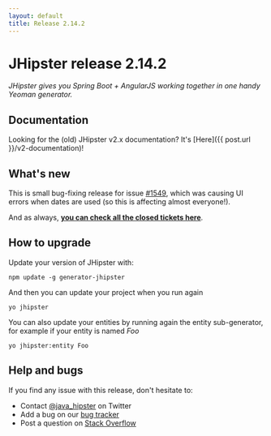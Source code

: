 ```yaml
---
layout: default
title: Release 2.14.2
---
```


JHipster release 2.14.2
==================

*JHipster gives you Spring Boot + AngularJS working together in one handy Yeoman generator.*

Documentation
----------

Looking for the (old) JHipster v2.x documentation? It's [Here]({{ post.url }}/v2-documentation)!

What's new
----------

This is small bug-fixing release for issue [#1549](https://github.com/jhipster/generator-jhipster/issues/1549), which was causing UI errors when dates are used (so this is affecting almost everyone!).

And as always, __[you can check all the closed tickets here](https://github.com/jhipster/generator-jhipster/issues?q=milestone%3A2.14.2+is%3Aclosed)__.

How to upgrade
------------

Update your version of JHipster with:

```
npm update -g generator-jhipster
```

And then you can update your project when you run again

```
yo jhipster
```

You can also update your entities by running again the entity sub-generator, for example if your entity is named _Foo_

```
yo jhipster:entity Foo
```

Help and bugs
--------------

If you find any issue with this release, don't hesitate to:

- Contact [@java_hipster](https://twitter.com/java_hipster) on Twitter
- Add a bug on our [bug tracker](https://github.com/jhipster/generator-jhipster/issues?state=open)
- Post a question on [Stack Overflow](http://stackoverflow.com/tags/jhipster/info)
